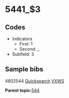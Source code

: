 # 5441\_$3

## Codes

-   Indicators
    -   First: 1
    -   Second: \_
-   Subfield: 3

## Sample bibs

4802544 [Quicksearch](https://search.library.yale.edu/catalog/4802544) [VXWS](http://prodorbis.library.yale.edu:7014/vxws/GetHoldingsService?bibId=4802544)

**Parent topic:**[544](../../tags/544/544.md)

